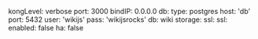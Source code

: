 kongLevel: verbose
port: 3000
bindIP: 0.0.0.0
db:
  type: postgres
  host: 'db'
  port: 5432
  user: 'wikijs'
  pass: 'wikijsrocks'
  db: wiki
  storage:
  ssl:
ssl:
  enabled: false
ha: false
